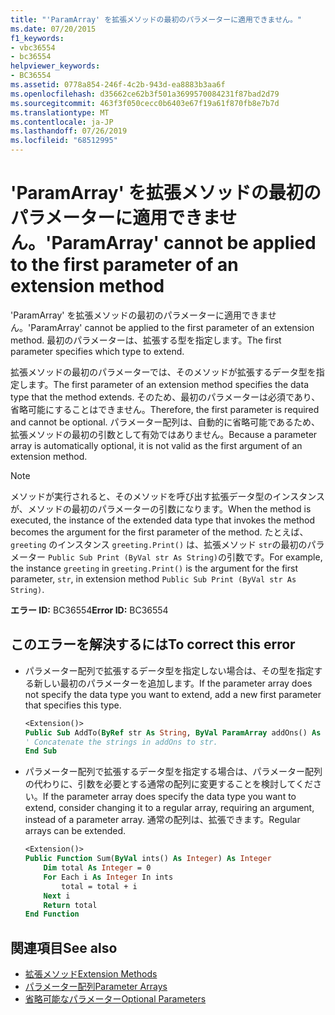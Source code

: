 ```yaml
---
title: "'ParamArray' を拡張メソッドの最初のパラメーターに適用できません。"
ms.date: 07/20/2015
f1_keywords:
- vbc36554
- bc36554
helpviewer_keywords:
- BC36554
ms.assetid: 0778a854-246f-4c2b-943d-ea8883b3aa6f
ms.openlocfilehash: d35662ce62b3f501a3699570084231f87bad2d79
ms.sourcegitcommit: 463f3f050cecc0b6403e67f19a61f870fb8e7b7d
ms.translationtype: MT
ms.contentlocale: ja-JP
ms.lasthandoff: 07/26/2019
ms.locfileid: "68512995"
---
```

# <a name="paramarray-cannot-be-applied-to-the-first-parameter-of-an-extension-method"></a><span data-ttu-id="8da33-102">'ParamArray' を拡張メソッドの最初のパラメーターに適用できません。</span><span class="sxs-lookup"><span data-stu-id="8da33-102">'ParamArray' cannot be applied to the first parameter of an extension method</span></span>

<span data-ttu-id="8da33-103">'ParamArray' を拡張メソッドの最初のパラメーターに適用できません。</span><span class="sxs-lookup"><span data-stu-id="8da33-103">'ParamArray' cannot be applied to the first parameter of an extension method.</span></span> <span data-ttu-id="8da33-104">最初のパラメーターは、拡張する型を指定します。</span><span class="sxs-lookup"><span data-stu-id="8da33-104">The first parameter specifies which type to extend.</span></span>

<span data-ttu-id="8da33-105">拡張メソッドの最初のパラメーターでは、そのメソッドが拡張するデータ型を指定します。</span><span class="sxs-lookup"><span data-stu-id="8da33-105">The first parameter of an extension method specifies the data type that the method extends.</span></span> <span data-ttu-id="8da33-106">そのため、最初のパラメーターは必須であり、省略可能にすることはできません。</span><span class="sxs-lookup"><span data-stu-id="8da33-106">Therefore, the first parameter is required and cannot be optional.</span></span> <span data-ttu-id="8da33-107">パラメーター配列は、自動的に省略可能であるため、拡張メソッドの最初の引数として有効ではありません。</span><span class="sxs-lookup"><span data-stu-id="8da33-107">Because a parameter array is automatically optional, it is not valid as the first argument of an extension method.</span></span>

> [!NOTE]
> <span data-ttu-id="8da33-108">メソッドが実行されると、そのメソッドを呼び出す拡張データ型のインスタンスが、メソッドの最初のパラメーターの引数になります。</span><span class="sxs-lookup"><span data-stu-id="8da33-108">When the method is executed, the instance of the extended data type that invokes the method becomes the argument for the first parameter of the method.</span></span> <span data-ttu-id="8da33-109">たとえば、 `greeting` のインスタンス `greeting.Print()` は、拡張メソッド `str`の最初のパラメーター `Public Sub Print (ByVal str As String)`の引数です。</span><span class="sxs-lookup"><span data-stu-id="8da33-109">For example, the instance `greeting` in `greeting.Print()` is the argument for the first parameter, `str`, in extension method `Public Sub Print (ByVal str As String)`.</span></span>

<span data-ttu-id="8da33-110">**エラー ID:** BC36554</span><span class="sxs-lookup"><span data-stu-id="8da33-110">**Error ID:** BC36554</span></span>

## <a name="to-correct-this-error"></a><span data-ttu-id="8da33-111">このエラーを解決するには</span><span class="sxs-lookup"><span data-stu-id="8da33-111">To correct this error</span></span>

- <span data-ttu-id="8da33-112">パラメーター配列で拡張するデータ型を指定しない場合は、その型を指定する新しい最初のパラメーターを追加します。</span><span class="sxs-lookup"><span data-stu-id="8da33-112">If the parameter array does not specify the data type you want to extend, add a new first parameter that specifies this type.</span></span>

  ```vb
  <Extension()>
  Public Sub AddTo(ByRef str As String, ByVal ParamArray addOns() As String)
  ' Concatenate the strings in addOns to str.
  End Sub
  ```

- <span data-ttu-id="8da33-113">パラメーター配列で拡張するデータ型を指定する場合は、パラメーター配列の代わりに、引数を必要とする通常の配列に変更することを検討してください。</span><span class="sxs-lookup"><span data-stu-id="8da33-113">If the parameter array does specify the data type you want to extend, consider changing it to a regular array, requiring an argument, instead of a parameter array.</span></span> <span data-ttu-id="8da33-114">通常の配列は、拡張できます。</span><span class="sxs-lookup"><span data-stu-id="8da33-114">Regular arrays can be extended.</span></span>

  ```vb
  <Extension()>
  Public Function Sum(ByVal ints() As Integer) As Integer
      Dim total As Integer = 0
      For Each i As Integer In ints
          total = total + i
      Next i
      Return total
  End Function
  ```

## <a name="see-also"></a><span data-ttu-id="8da33-115">関連項目</span><span class="sxs-lookup"><span data-stu-id="8da33-115">See also</span></span>

- [<span data-ttu-id="8da33-116">拡張メソッド</span><span class="sxs-lookup"><span data-stu-id="8da33-116">Extension Methods</span></span>](../../visual-basic/programming-guide/language-features/procedures/extension-methods.md)
- [<span data-ttu-id="8da33-117">パラメーター配列</span><span class="sxs-lookup"><span data-stu-id="8da33-117">Parameter Arrays</span></span>](../../visual-basic/programming-guide/language-features/procedures/parameter-arrays.md)
- [<span data-ttu-id="8da33-118">省略可能なパラメーター</span><span class="sxs-lookup"><span data-stu-id="8da33-118">Optional Parameters</span></span>](../../visual-basic/programming-guide/language-features/procedures/optional-parameters.md)

